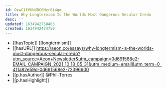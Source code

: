 ```yaml
---
id: OzwC1fVUNdDC0Nzr8i4gm
title: Why Longtermism Is the Worlds Most Dangerous Secular Credo
desc: ''
updated: 1634942758403
created: 1634942424750
---
```


- [[hasTopic]] [[longtermism]]
- [[hasURL]] https://aeon.co/essays/why-longtermism-is-the-worlds-most-dangerous-secular-credo?utm_source=Aeon+Newsletter&utm_campaign=0d691568e2-EMAIL_CAMPAIGN_2021_10_18_05_31&utm_medium=email&utm_term=0_411a82e59d-0d691568e2-72396600
- [[p.hasAuthor]] @Phil-Torres
- [[p.hasHighlight]]
